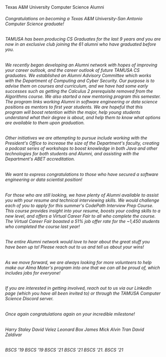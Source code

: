 Texas A&M University Computer Science Alumni

###### Congratulations on becoming a Texas A&M University-San Antonio Computer Science graduate!
###### TAMUSA has been producing CS Graduates for the last 9 years and you are now in an exclusive club joining the 61 alumni who have graduated before you.
###### We recently began developing an Alumni network with hopes of improving your career outlook, and the career outlook of future TAMUSA CS graduates. We established an Alumni Advisory Committee which works with the Department of Computing and Cyber Security. Our purpose is to advise them on courses and curriculum, and we have had some early successes such as getting the Calculus 2 prerequisite removed from the Algorithms course. We also started a new mentoring program this semester. The program links working Alumni in software engineering or data science positions as mentors to first year students. We are hopeful that this program will boost retention within the major, help young students understand what their degree is about, and help them to know what options are available to them upon graduation.
###### Other initiatives we are attempting to pursue include working with the President's Office to increase the size of the Department's faculty, creating a podcast series of workshops to boost knowledge in both Java and other technologies for both students and Alumni, and assisting with the Department's ABET accreditation.
###### We want to express congratulations to those who have secured a software engineering or data scientist position!
###### For those who are still looking, we have plenty of Alumni available to assist you with your resume and technical interviewing skills. We would challenge each of you to apply for this summer's CodePath Interview Prep Course. This course provides insight into your resume, boosts your coding skills to a new level, and offers a Virtual Career Fair to all who complete the course. The Virtual Career Fair boasted a 51% job offer rate for the ~1,450 students who completed the course last year!
###### The entire Alumni network would love to hear about the great stuff you have been up to! Please reach out to us and tell us about your wins!
###### As we move forward, we are always looking for more volunteers to help make our Alma Mater's program into one that we can all be proud of, which includes jobs for everyone! 
###### If you are interested in getting involved, reach out to us via our LinkedIn page (which you have all been invited to) or through the TAMUSA Computer Science Discord server.
###### Once again congratulations again on your incredible milestone!
###### Harry Staley    David Velez     Leonard Box     James Mick      Alvin Tran      David Zaldivar
###### BSCS '19        BSCS '19        BSCS '21        BSCS '21        BSCS '21.       BSCS '21
